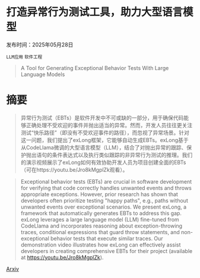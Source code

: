 # 打造异常行为测试工具，助力大型语言模型

发布时间：2025年05月28日

`LLM应用` `软件工程`

> A Tool for Generating Exceptional Behavior Tests With Large Language Models

# 摘要

> 异常行为测试（EBTs）是软件开发中不可或缺的一部分，用于确保代码能够正确处理不受欢迎的事件并抛出适当的异常。然而，开发人员往往更关注测试“快乐路径”（即没有不受欢迎事件的路径），而忽视了异常场景。针对这一问题，我们提出了exLong框架，它能够自动生成EBTs。exLong基于从CodeLlama微调的大型语言模型（LLM），结合了对抛出异常的跟踪、保护抛出语句的条件表达式以及执行类似跟踪的非异常行为测试的推理。我们的演示视频展示了exLong如何有效协助开发人员为项目创建全面的EBTs（可在https://youtu.be/Jro8kMgplZk观看）。

> Exceptional behavior tests (EBTs) are crucial in software development for verifying that code correctly handles unwanted events and throws appropriate exceptions. However, prior research has shown that developers often prioritize testing "happy paths", e.g., paths without unwanted events over exceptional scenarios. We present exLong, a framework that automatically generates EBTs to address this gap. exLong leverages a large language model (LLM) fine-tuned from CodeLlama and incorporates reasoning about exception-throwing traces, conditional expressions that guard throw statements, and non-exceptional behavior tests that execute similar traces. Our demonstration video illustrates how exLong can effectively assist developers in creating comprehensive EBTs for their project (available at https://youtu.be/Jro8kMgplZk).

[Arxiv](https://arxiv.org/abs/2505.22818)